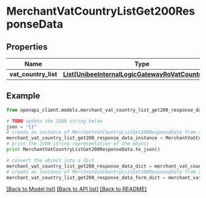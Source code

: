 # MerchantVatCountryListGet200ResponseData


## Properties

Name | Type | Description | Notes
------------ | ------------- | ------------- | -------------
**vat_country_list** | [**List[UnibeeInternalLogicGatewayRoVatCountryRate]**](UnibeeInternalLogicGatewayRoVatCountryRate.md) | VatCountryList | [optional] 

## Example

```python
from openapi_client.models.merchant_vat_country_list_get200_response_data import MerchantVatCountryListGet200ResponseData

# TODO update the JSON string below
json = "{}"
# create an instance of MerchantVatCountryListGet200ResponseData from a JSON string
merchant_vat_country_list_get200_response_data_instance = MerchantVatCountryListGet200ResponseData.from_json(json)
# print the JSON string representation of the object
print MerchantVatCountryListGet200ResponseData.to_json()

# convert the object into a dict
merchant_vat_country_list_get200_response_data_dict = merchant_vat_country_list_get200_response_data_instance.to_dict()
# create an instance of MerchantVatCountryListGet200ResponseData from a dict
merchant_vat_country_list_get200_response_data_form_dict = merchant_vat_country_list_get200_response_data.from_dict(merchant_vat_country_list_get200_response_data_dict)
```
[[Back to Model list]](../README.md#documentation-for-models) [[Back to API list]](../README.md#documentation-for-api-endpoints) [[Back to README]](../README.md)


